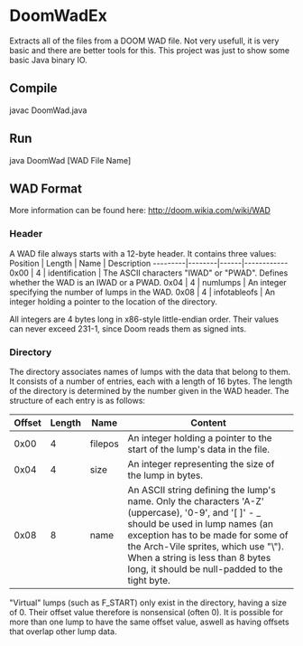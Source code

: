# DoomWadEx
Extracts all of the files from a DOOM WAD file. Not very usefull, it is very basic and there are better tools for this. This project was just to show some basic Java binary IO.

## Compile 
javac DoomWad.java

## Run
java DoomWad [WAD File Name]

## WAD Format
More information can be found here: http://doom.wikia.com/wiki/WAD

### Header
A WAD file always starts with a 12-byte header. It contains three values: 
Position | Length | Name | Description
---------|--------|------|------------
0x00 | 4 | identification | The ASCII characters "IWAD" or "PWAD". Defines whether the WAD is an IWAD or a PWAD.
0x04 | 4 | numlumps | An integer specifying the number of lumps in the WAD.
0x08 | 4 | infotableofs | An integer holding a pointer to the location of the directory. 

All integers are 4 bytes long in x86-style little-endian order. Their values can never exceed 231-1, since Doom reads them as signed ints. 

### Directory
The directory associates names of lumps with the data that belong to them. It consists of a number of entries, each with a length of 16 bytes. The length of the directory is determined by the number given in the WAD header. The structure of each entry is as follows: 

Offset | Length | Name | Content
---------|--------|------|------------
0x00 | 4 | filepos | An integer holding a pointer to the start of the lump's data in the file.
0x04 | 4 | size | An integer representing the size of the lump in bytes.
0x08 | 8 | name | An ASCII string defining the lump's name. Only the characters 'A-Z' (uppercase), '0-9', and '[ ]' - _ should be used in lump names (an exception has to be made for some of the Arch-Vile sprites, which use "\\"). When a string is less than 8 bytes long, it should be null-padded to the tight byte. 

"Virtual" lumps (such as F_START) only exist in the directory, having a size of 0. Their offset value therefore is nonsensical (often 0).
It is possible for more than one lump to have the same offset value, aswell as having offsets that overlap other lump data. 
